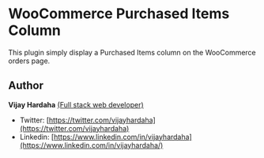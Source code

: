 # WooCommerce Purchased Items Column
This plugin simply display a Purchased Items column on the WooCommerce orders page.

## Author

**Vijay Hardaha** [(Full stack web developer)](https://pph.me/vijayhardaha)

- Twitter: [https://twitter.com/vijayhardaha](https://twitter.com/vijayhardaha)
- Linkedin: [https://www.linkedin.com/in/vijayhardaha](https://www.linkedin.com/in/vijayhardaha/)